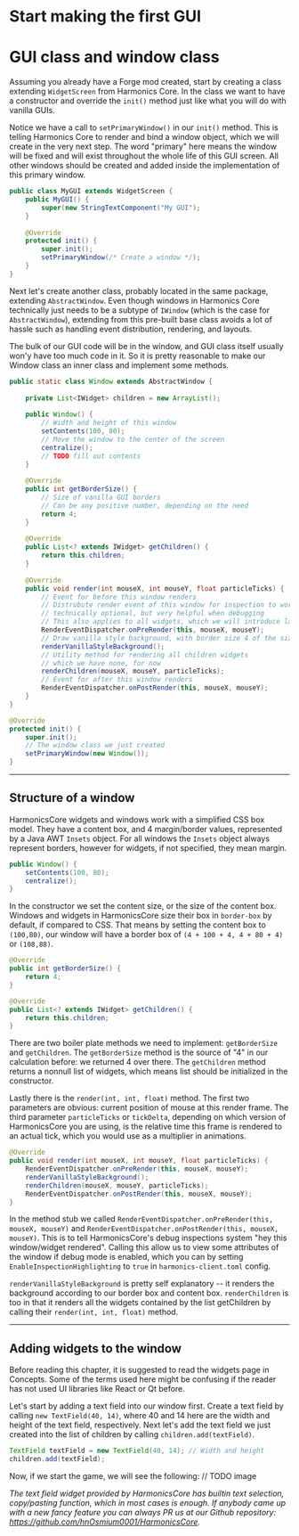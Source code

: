 # Start making the first GUI

# GUI class and window class

Assuming you already have a Forge mod created, start by creating a class extending `WidgetScreen` from Harmonics Core.
In the class we want to have a constructor and override the `init()` method just like what you will do with vanilla GUIs.

Notice we have a call to `setPrimaryWindow()` in our `init()` method. This is telling Harmonics Core to render and bind a window object,
which we will create in the very next step. The word "primary" here means the window will be fixed  and will exist throughout the whole
life of this GUI screen. All other windows should be created and added inside the implementation of this primary window.

```java
public class MyGUI extends WidgetScreen {
    public MyGUI() {
        super(new StringTextComponent("My GUI");
    }
    
    @Override
    protected init() {
        super.init();
        setPrimaryWindow(/* Create a window */);
    }
}
```

Next let's create another class, probably located in the same package, extending `AbstractWindow`. Even though windows in Harmonics Core
technically just needs to be a subtype of `IWindow` (which is the case for `AbstractWindow`), extending from this pre-built base class avoids
a lot of hassle such as handling event distribution, rendering, and layouts.

The bulk of our GUI code will be in the window, and GUI class itself usually won'y have too much code in it. So it is pretty reasonable to
make our Window class an inner class and implement some methods.

```java
public static class Window extends AbstractWindow {
    
    private List<IWidget> children = new ArrayList();
    
    public Window() {
        // Width and height of this window
        setContents(100, 80);
        // Move the window to the center of the screen
        centralize();
        // TODO fill out contents
    }
    
    @Override
    public int getBorderSize() {
        // Size of vanilla GUI borders
        // Can be any positive number, depending on the need
        return 4;
    }
    
    @Override
    public List<? extends IWidget> getChildren() {
        return this.children;        
    }
    
    @Override
    public void render(int mouseX, int mouseY, float particleTicks) {
        // Event for before this window renders
        // Distrubute render event of this window for inspection to work
        // technically optional, but very helpful when debugging
        // This also applies to all widgets, which we will introduce later
        RenderEventDispatcher.onPreRender(this, mouseX, mouseY);
        // Draw vanilla style background, with border size 4 of the size of this window
        renderVanillaStyleBackground();
        // Utility method for rendering all children widgets
        // which we have none, for now
        renderChildren(mouseX, mouseY, particleTicks);
        // Event for after this window renders
        RenderEventDispatcher.onPostRender(this, mouseX, mouseY);
    }
}
```
```java
@Override
protected init() {
    super.init();
    // The window class we just created
    setPrimaryWindow(new Window());
}
```

---

## Structure of a window

HarmonicsCore widgets and windows work with a simplified CSS box model. They have a content box, and 4 margin/border values, represented by a
Java AWT `Insets` object. For all windows the `Insets` object always represent borders, however for widgets, if not specified, they mean margin.

```java
public Window() {
    setContents(100, 80);
    centralize();
}
```

In the constructor we set the content size, or the size of the content box. Windows and widgets in HarmonicsCore size their box in `border-box` by
default, if compared to CSS. That means by setting the content box to `(100,80)`, our window will have a border box of `(4 + 100 + 4, 4 + 80 + 4)`
or `(108,88)`.

```java
@Override
public int getBorderSize() {
    return 4;
}

@Override
public List<? extends IWidget> getChildren() {
    return this.children;
}
```

There are two boiler plate methods we need to implement: `getBorderSize` and `getChildren`.
The `getBorderSize` method is the source of "4" in our calculation before: we returned 4 over there.
The `getChildren` method returns a nonnull list of widgets, which means list should be initialized in the constructor.

Lastly there is the `render(int, int, float)` method. The first two parameters are obvious: current position of mouse at this render frame.
The third parameter `particleTicks` or `tickDelta`, depending on which version of HarmonicsCore you are using, is the relative time this frame is
rendered to an actual tick, which you would use as a multiplier in animations.

```java
@Override
public void render(int mouseX, int mouseY, float particleTicks) {
    RenderEventDispatcher.onPreRender(this, mouseX, mouseY);
    renderVanillaStyleBackground();
    renderChildren(mouseX, mouseY, particleTicks);
    RenderEventDispatcher.onPostRender(this, mouseX, mouseY);
}
```

In the method stub we called `RenderEventDispatcher.onPreRender(this, mouseX, mouseY)` and `RenderEventDispatcher.onPostRender(this, mouseX, mouseY)`.
This is to tell HarmonicsCore's debug inspections system "hey this window/widget rendered". Calling this allow us to view some attributes of the
window if debug mode is enabled, which you can by setting `EnableInspectionHighlighting` to `true` in `harmonics-client.toml` config.

`renderVanillaStyleBackground` is pretty self explanatory -- it renders the background according to our border box and content box.
`renderChildren` is too in that it renders all the widgets contained by the list getChildren by calling their `render(int, int, float)` method.

---

## Adding widgets to the window

Before reading this chapter, it is suggested to read the widgets page in Concepts.
Some of the terms used here might be confusing if the reader has not used UI libraries like React or Qt before.

Let's start by adding a text field into our window first. Create a text field by calling `new TextField(40, 14)`, where 40 and 14 here are
the width and height of the text field, respectively.
Next let's add the text field we just created into the list of children by calling `children.add(textField)`.

```java
TextField textField = new TextField(40, 14); // Width and height
children.add(textField);
```

Now, if we start the game, we will see the following:
// TODO image

*The text field widget provided by HarmonicsCore has builtin text selection, copy/pasting function, which in most cases is enough.*
*If anybody came up with a new fancy feature you can always PR us at our Github repository: https://github.com/hnOsmium0001/HarmonicsCore.*
